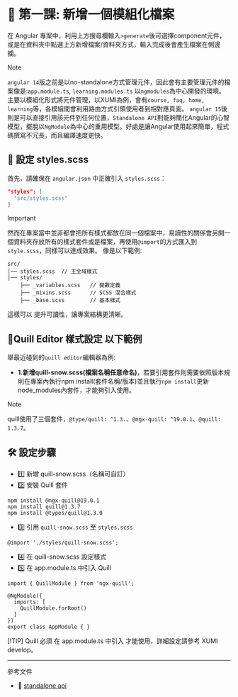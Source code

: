# 📌 第一課: 新增一個模組化檔案

在 Angular 專案中，利用上方搜尋欄輸入`>generate`後可選擇component元件，或是在資料夾中點選上方新增檔案/資料夾方式，輸入完成後會產生檔案在側邊攔。

>[!NOTE]
>`angular 14`版之前是以no-standalone方式管理元件，因此會有主要管理元件的檔案像是:`app.module.ts`, `learning.modules.ts` 以`ngmodules`為中心開發的環境。
>主要以模組化形式將元件管理，以XUMI為例，會有`course, faq, home, learning`等，各模組間會利用路由方式引領使用者到相對應頁面。
>`angular 15`後則是可以直接引用該元件到任何位置，`Standalone API`則能夠簡化Angular的心智模型，擺脫以`NgModule`為中心的重用模型。好處是讓Angular使用起來簡單，程式碼撰寫不冗長，而且編譯速度更快。

## **📌 設定 styles.scss**
首先，請確保在 `angular.json` 中正確引入 `styles.scss`：
```json
"styles": [
  "src/styles.scss"
]
```

>[!IMPORTANT]
>然而在專案當中並非都會把所有樣式都放在同一個檔案中，易讀性的關係會另開一個資料夾存放所有的樣式套件或是檔案，再使用`@import`的方式匯入到`style.scss`，同樣可以達成效果。
>像是以下範例:

```
src/
│── styles.scss  // 主全域樣式
│── styles/
    ├── _variables.scss   // 變數定義
    ├── _mixins.scss      // SCSS 混合樣式
    ├── _base.scss        // 基本樣式
```
這樣可以 提升可讀性，讓專案結構更清晰。

## 📌**Quill Editor 樣式設定 以下範例**
舉最近碰到的`quill editor`編輯器為例:
- **1.新增quill-snow.scss(檔案名稱任意命名)**，若要引用套件則需要依照版本規則在專案內執行npm install(套件名稱/版本)並且執行`npm install`更新node_modules內套件，才能夠引入使用。
>[!NOTE]
> quill使用了三個套件，`@type/quill: ^1.3.`、`@ngx-quill: ^19.0.1`、`@quill: 1.3.7`。

## 🛠 **設定步驟**
- 1️⃣ 新增 quill-snow.scss（名稱可自訂）
- 2️⃣ 安裝 Quill 套件
```
npm install @ngx-quill@19.0.1
npm install quill@1.3.7
npm install @types/quill@1.3.0
```
- 3️⃣ 引用 `quill-snow.scss` 至 `styles.scss`
```
@import './styles/quill-snow.scss';
```
- 4️⃣ 在 quill-snow.scss 設定樣式
- 5️⃣ 在 app.module.ts 中引入 Quill
```
import { QuillModule } from 'ngx-quill';

@NgModule({
  imports: [
    QuillModule.forRoot()
  ]
})
export class AppModule { }
```
[!TIP]
Quill 必須 在 app.module.ts 中引入 才能使用，詳細設定請參考 XUMI develop。

---
參考文件
- 📌 [standalone api]([https://blog.crazyalu.com/2017/02/21/angular-cli-global/](https://www.ithome.com.tw/news/154326))


